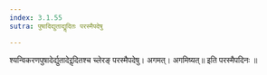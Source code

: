 ```yaml
---
index: 3.1.55
sutra: पुषादिद्युताद्यॢदितः परस्मैपदेषु

---
```

श्यन्विकरणपुषादेर्द्युतादेरॢदितश्च च्लेरङ् परस्मैपदेषु। अगमत्। अगमिष्यत्॥  इति परस्मैपदिनः ॥